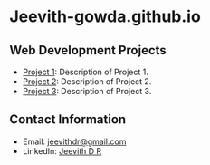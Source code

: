 # Jeevith-gowda.github.io

## Web Development Projects

- [Project 1](https://github.com/Jeevith-gowda/personal_portfolio.github.io): Description of Project 1.
- [Project 2](https://github.com/Jeevith-gowda/todolist.github.io): Description of Project 2.
- [Project 3](https://github.com/Jeevith-gowda/weatherreport.github.io): Description of Project 3.

## Contact Information

- Email: jeevithdr@gmail.com
- LinkedIn: [Jeevith D R](www.linkedin.com/in/jeevith-d-r-93a86a209)
